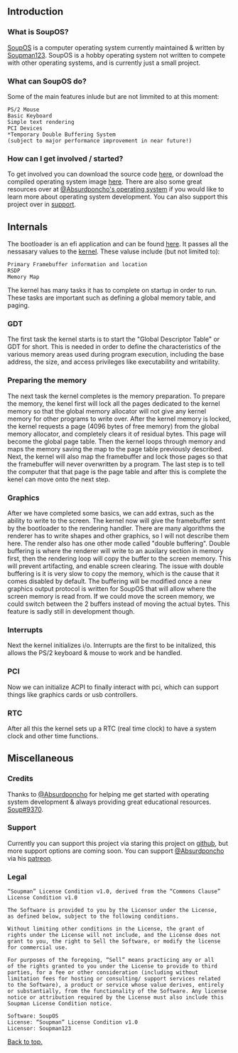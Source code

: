 <script>
var myDiv = document.createElement("div");
myDiv.id = 'menu';
myDiv.innerHTML = '<div id="menu" style="position: absolute; left: 0; margin-left: 30px; top: 285px;"><h2>{{ site.data.list.docs_list_title }}</h2><ul>{% for item in site.data.list.toc %}<h4>{{ item.title }}</h4>{% for entry in item.subfolderitems %}<li><a href="https://soupman123.github.io/SoupOS{{ entry.url }}">{{ entry.page }}</a></li>{% endfor %}{% endfor %}</ul></div><a class="zip_download_link" style="position: absolute; top: 285px;" href="https://github.com/Soupman123/SoupOS/archive/master.zip">Download this project as a .zip file</a>';
document.body.appendChild(myDiv);
</script>

## Introduction

### What is SoupOS?
[SoupOS](http://github.com) is a computer operating system currently maintained & written by [Soupman123](https://github.com/Soupman123/). SoupOS is a hobby operating system not written to compete with other operating systems, and is currently just a small project.

### What can SoupOS do?
Some of the main features inlude but are not limmited to at this moment:
```
PS/2 Mouse
Basic Keyboard
Simple text rendering
PCI Devices
*Temporary Double Buffering System
(subject to major performance improvement in near future!)
```

### How can I get involved / started?
To get involved you can download the source code [here](https://github.com/Soupman123/SoupOS/archive/master.zip), or download the compiled operating system image [here](https://github.com/Soupman123/SoupOS/raw/master/kernel/bin/SoupOS.img). There are also some great resources over at [@Absurdponcho](https://github.com/Absurdponcho)['s operating system](https://github.com/Absurdponcho/PonchoOS) if you would like to learn more about operating system development. You can also support this project over in [support](#support).

## Internals
The bootloader is an efi application and can be found [here](https://github.com/Soupman123/SoupOS/blob/master/gnu-efi/bootloader/main.c). It passes all the nessasary values to the [kernel](https://github.com/Soupman123/SoupOS/blob/master/kernel/src/kernel.cpp). These valuse include (but not limited to):
```
Primary Framebuffer information and location
RSDP
Memory Map
```
The kernel has many tasks it has to complete on startup in order to run. These tasks are important such as defining a global memory table, and paging.

### GDT
The first task the kernel starts is to start the "Global Descriptor Table" or GDT for short. This is needed in order to define the characteristics of the various memory areas used during program execution, including the base address, the size, and access privileges like executability and writability.

### Preparing the memory
The next task the kernel completes is the memory preparation. To prepare the memory, the kenel first will lock all the pages dedicated to the kernel memory so that the global memory allocator will not give any kernel memory for other programs to write over. After the kernel memory is locked, the kernel requests a page (4096 bytes of free memory) from the global memory allocator, and completely clears it of residual bytes. This page will become the global page table. Then the kernel loops through memory and maps the memory saving the map to the page table previously described. Next, the kernel will also map the framebuffer and lock those pages so that the framebuffer will never overwritten by a program. The last step is to tell the computer that that page is the page table and after this is complete the kenel can move onto the next step.

### Graphics
After we have completed some basics, we can add extras, such as the ability to write to the screen. The kernel now will give the framebuffer sent by the bootloader to the rendering handler. There are many algorithms the renderer has to write shapes and other graphics, so I will not describe them here. The render also has one other mode called "double buffering". Double buffering is where the renderer will write to an auxilary section in memory first, then the rendering loop will copy the buffer to the screen memory. This will prevent artifacting, and enable screen clearing. The issue with double buffering is it is very slow to copy the memory, which is the cause that it comes disabled by default. The buffering will be modified once a new graphics output protocol is written for SoupOS that will allow where the screen memory is read from. If we could move the screen memory, we could switch between the 2 buffers instead of moving the actual bytes. This feature is sadly still in development though. 

### Interrupts
Next the kernel initializes i/o. Interrupts are the first to be initalized, this allows the PS/2 keyboard & mouse to work and be handled.

### PCI
Now we can initialize ACPI to finally interact with pci, which can support things like graphics cards or usb controllers.

### RTC
After all this the kernel sets up a RTC (real time clock) to have a system clock and other time functions.

## Miscellaneous

### Credits 
Thanks to [@Absurdponcho](https://github.com/Absurdponcho) for helping me get started with operating system development & always providing great educational resources.
[Soup#9370](https://discord.com/users/698622052059316285/).

### Support
Currently you can support this project via staring this project on [github](https://github.com/Soupman123/SoupOS/), but more support options are coming soon.
You can support [@Absurdponcho](https://github.com/Absurdponcho) via his [patreon](https://www.patreon.com/PonchoYT).

### Legal
```
“Soupman” License Condition v1.0, derived from the “Commons Clause” 
License Condition v1.0

The Software is provided to you by the Licensor under the License, 
as defined below, subject to the following conditions.

Without limiting other conditions in the License, the grant of 
rights under the License will not include, and the License does not
grant to you, the right to Sell the Software, or modify the license
for commercial use.

For purposes of the foregoing, “Sell” means practicing any or all 
of the rights granted to you under the License to provide to third
parties, for a fee or other consideration (including without 
limitation fees for hosting or consulting/ support services related
to the Software), a product or service whose value derives, entirely
or substantially, from the functionality of the Software. Any license 
notice or attribution required by the License must also include this
Soupman License Condition notice.

Software: SoupOS
License: “Soupman” License Condition v1.0
Licensor: Soupman123
```
<a href="#top">Back to top.</a>
